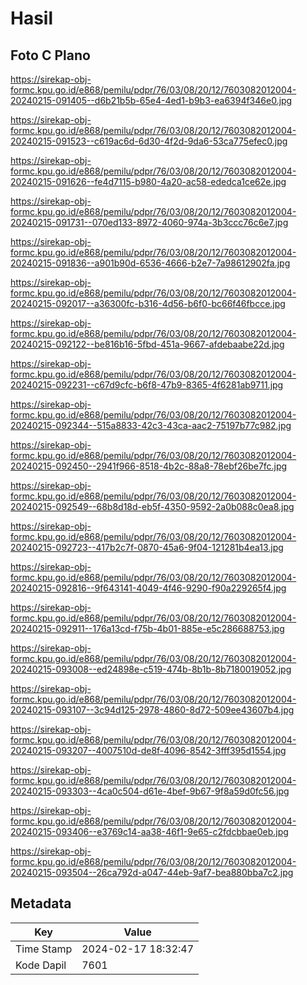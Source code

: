 # Hasil

## Foto C Plano

https://sirekap-obj-formc.kpu.go.id/e868/pemilu/pdpr/76/03/08/20/12/7603082012004-20240215-091405--d6b21b5b-65e4-4ed1-b9b3-ea6394f346e0.jpg

https://sirekap-obj-formc.kpu.go.id/e868/pemilu/pdpr/76/03/08/20/12/7603082012004-20240215-091523--c619ac6d-6d30-4f2d-9da6-53ca775efec0.jpg

https://sirekap-obj-formc.kpu.go.id/e868/pemilu/pdpr/76/03/08/20/12/7603082012004-20240215-091626--fe4d7115-b980-4a20-ac58-ededca1ce62e.jpg

https://sirekap-obj-formc.kpu.go.id/e868/pemilu/pdpr/76/03/08/20/12/7603082012004-20240215-091731--070ed133-8972-4060-974a-3b3ccc76c6e7.jpg

https://sirekap-obj-formc.kpu.go.id/e868/pemilu/pdpr/76/03/08/20/12/7603082012004-20240215-091836--a901b90d-6536-4666-b2e7-7a98612902fa.jpg

https://sirekap-obj-formc.kpu.go.id/e868/pemilu/pdpr/76/03/08/20/12/7603082012004-20240215-092017--a36300fc-b316-4d56-b6f0-bc66f46fbcce.jpg

https://sirekap-obj-formc.kpu.go.id/e868/pemilu/pdpr/76/03/08/20/12/7603082012004-20240215-092122--be816b16-5fbd-451a-9667-afdebaabe22d.jpg

https://sirekap-obj-formc.kpu.go.id/e868/pemilu/pdpr/76/03/08/20/12/7603082012004-20240215-092231--c67d9cfc-b6f8-47b9-8365-4f6281ab9711.jpg

https://sirekap-obj-formc.kpu.go.id/e868/pemilu/pdpr/76/03/08/20/12/7603082012004-20240215-092344--515a8833-42c3-43ca-aac2-75197b77c982.jpg

https://sirekap-obj-formc.kpu.go.id/e868/pemilu/pdpr/76/03/08/20/12/7603082012004-20240215-092450--2941f966-8518-4b2c-88a8-78ebf26be7fc.jpg

https://sirekap-obj-formc.kpu.go.id/e868/pemilu/pdpr/76/03/08/20/12/7603082012004-20240215-092549--68b8d18d-eb5f-4350-9592-2a0b088c0ea8.jpg

https://sirekap-obj-formc.kpu.go.id/e868/pemilu/pdpr/76/03/08/20/12/7603082012004-20240215-092723--417b2c7f-0870-45a6-9f04-121281b4ea13.jpg

https://sirekap-obj-formc.kpu.go.id/e868/pemilu/pdpr/76/03/08/20/12/7603082012004-20240215-092816--9f643141-4049-4f46-9290-f90a229265f4.jpg

https://sirekap-obj-formc.kpu.go.id/e868/pemilu/pdpr/76/03/08/20/12/7603082012004-20240215-092911--176a13cd-f75b-4b01-885e-e5c286688753.jpg

https://sirekap-obj-formc.kpu.go.id/e868/pemilu/pdpr/76/03/08/20/12/7603082012004-20240215-093008--ed24898e-c519-474b-8b1b-8b7180019052.jpg

https://sirekap-obj-formc.kpu.go.id/e868/pemilu/pdpr/76/03/08/20/12/7603082012004-20240215-093107--3c94d125-2978-4860-8d72-509ee43607b4.jpg

https://sirekap-obj-formc.kpu.go.id/e868/pemilu/pdpr/76/03/08/20/12/7603082012004-20240215-093207--4007510d-de8f-4096-8542-3fff395d1554.jpg

https://sirekap-obj-formc.kpu.go.id/e868/pemilu/pdpr/76/03/08/20/12/7603082012004-20240215-093303--4ca0c504-d61e-4bef-9b67-9f8a59d0fc56.jpg

https://sirekap-obj-formc.kpu.go.id/e868/pemilu/pdpr/76/03/08/20/12/7603082012004-20240215-093406--e3769c14-aa38-46f1-9e65-c2fdcbbae0eb.jpg

https://sirekap-obj-formc.kpu.go.id/e868/pemilu/pdpr/76/03/08/20/12/7603082012004-20240215-093504--26ca792d-a047-44eb-9af7-bea880bba7c2.jpg


## Metadata

| Key        | Value               |
| ---------- | ------------------- |
| Time Stamp | 2024-02-17 18:32:47 |
| Kode Dapil | 7601                |



